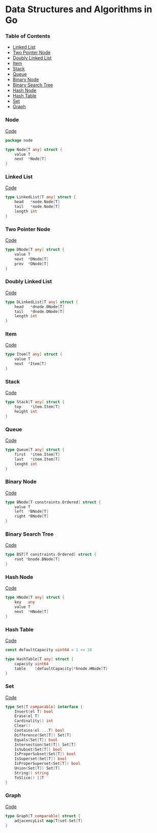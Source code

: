 # Data Structures and Algorithms in Go

### Table of Contents  

- [Linked List](#linked-list)
- [Two Pointer Node](#two-pointer-node)
- [Doubly Linked List](#doubly-linked-list)
- [Item](#item)
- [Stack](#stack)
- [Queue](#queue)
- [Binary Node](#binary-node)
- [Binary Search Tree](#binary-search-tree)
- [Hash Node](#hash-node)
- [Hash Table](#hash-table)
- [Set](#set)
- [Graph](#graph)

### Node

[Code](https://github.com/pedro-git-projects/go-data-structures-and-algorithms/tree/master/structures/node)

```go
package node

type Node[T any] struct {
	value T
	next  *Node[T]
}
```



### Linked List

[Code](https://github.com/pedro-git-projects/go-data-structures-and-algorithms/tree/master/structures/linkedlist)

```go
type LinkedList[T any] struct {
	head   *node.Node[T]
	tail   *node.Node[T]
	length int
}
```

### Two Pointer Node

[Code](https://github.com/pedro-git-projects/go-data-structures-and-algorithms/tree/master/structures/dnode)

```go
type DNode[T any] struct {
	value T
	next  *DNode[T]
	prev  *DNode[T]
}
```

### Doubly Linked List

[Code](https://github.com/pedro-git-projects/go-data-structures-and-algorithms/tree/master/structures/dlinkedlist)

```go
type DLinkedList[T any] struct {
	head   *dnode.DNode[T]
	tail   *dnode.DNode[T]
	length int
}
```

### Item

[Code](https://github.com/pedro-git-projects/go-data-structures-and-algorithms/tree/master/structures/item)

```go
type Item[T any] struct {
	value T
	next  *Item[T]
}
```

### Stack

[Code](https://github.com/pedro-git-projects/go-data-structures-and-algorithms/tree/master/structures/stack)

```go
type Stack[T any] struct {
	top    *item.Item[T]
	height int
}
```

### Queue 

[Code](https://github.com/pedro-git-projects/go-data-structures-and-algorithms/tree/master/structures/queue)

```go
type Queue[T any] struct {
	first  *item.Item[T]
	last   *item.Item[T]
	lenght int
}
```

### Binary Node 

[Code](https://github.com/pedro-git-projects/go-data-structures-and-algorithms/tree/master/structures/bnode)

```go
type BNode[T constraints.Ordered] struct {
	value T
	left  *BNode[T]
	right *BNode[T]
}
```
### Binary Search Tree 

[Code](https://github.com/pedro-git-projects/go-data-structures-and-algorithms/tree/master/structures/binsrchtree)

```go
type BST[T constraints.Ordered] struct {
	root *bnode.BNode[T]
}
```

### Hash Node 

[Code](https://github.com/pedro-git-projects/go-data-structures-and-algorithms/tree/master/structures/hnode)

```go
type HNode[T any] struct {
	key   any
	value T
	next  *HNode[T]
}
```
### Hash Table 

[Code](https://github.com/pedro-git-projects/go-data-structures-and-algorithms/tree/master/structures/hashtable)

```go
const defaultCapacity uint64 = 1 << 10

type HashTable[T any] struct {
	capacity uint64
	table    [defaultCapacity]*hnode.HNode[T]
}
```
### Set 

[Code](https://github.com/pedro-git-projects/go-data-structures-and-algorithms/tree/master/structures/set)

```go
type Set[T comparable] interface {
	Insert(el T) bool
	Erase(el T)
	Cardinality() int
	Clear()
	Contains(el ...T) bool
	Difference(Set[T]) Set[T]
	Equals(Set[T]) bool
	Intersection(Set[T]) Set[T]
	IsSubset(Set[T]) bool
	IsProperSubset(Set[T]) bool
	IsSuperset(Set[T]) bool
	IsProperSuperset(Set[T]) bool
	Union(Set[T]) Set[T]
	String() string
	ToSlice() []T
}
```

### Graph 

[Code](https://github.com/pedro-git-projects/go-data-structures-and-algorithms/tree/master/structures/graph)

```go
type Graph[T comparable] struct {
	adjacencyList map[T]set.Set[T]
}
```
